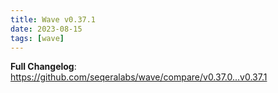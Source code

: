 ```yaml
---
title: Wave v0.37.1
date: 2023-08-15
tags: [wave]
---
```


**Full Changelog**: https://github.com/seqeralabs/wave/compare/v0.37.0...v0.37.1
